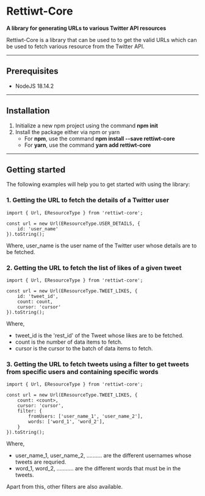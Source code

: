 # Rettiwt-Core

**A library for generating URLs to various Twitter API resources**

Rettiwt-Core is a library that can be used to to get the valid URLs which can be used to fetch various resource from the Twitter API.

---

## Prerequisites

-   NodeJS 18.14.2

---

## Installation

1.  Initialize a new npm project using the command **npm init**
2.  Install the package either via npm or yarn
    -   For **npm**, use the command **npm install --save rettiwt-core**
    -   For **yarn**, use the command **yarn add rettiwt-core**

---

## Getting started

The following examples will help you to get started with using the library:

### 1. Getting the URL to fetch the details of a Twitter user

```
import { Url, EResourceType } from 'rettiwt-core';

const url = new Url(EResourceType.USER_DETAILS, {
    id: 'user_name'
}).toString();
```

Where, user_name is the user name of the Twitter user whose details are to be fetched.

### 2. Getting the URL to fetch the list of likes of a given tweet

```
import { Url, EResourceType } from 'rettiwt-core';

const url = new Url(EResourceType.TWEET_LIKES, {
    id: 'tweet_id',
    count: count,
    cursor: 'cursor'
}).toString();
```

Where,

-   tweet_id is the 'rest_id' of the Tweet whose likes are to be fetched.
-   count is the number of data items to fetch.
-   cursor is the cursor to the batch of data items to fetch.

### 3. Getting the URL to fetch tweets using a filter to get tweets from specific users and containing specific words

```
import { Url, EResourceType } from 'rettiwt-core';

const url = new Url(EResourceType.TWEET_LIKES, {
    count: <count>,
    cursor: 'cursor',
    filter: {
        fromUsers: ['user_name_1', 'user_name_2'],
        words: ['word_1', 'word_2'],
    }
}).toString();
```

Where,

-   user_name_1, user_name_2, .......... are the different usernames whose tweets are requried.
-   word_1, word_2, ........... are the different words that must be in the tweets.

Apart from this, other filters are also available.
